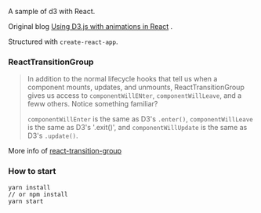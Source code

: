 A sample of d3 with React.

Original blog [Using D3.js with animations in React](https://school.geekwall.in/p/SycKasGkM/using-d3-js-with-animations-in-react) .

Structured with `create-react-app`.

### ReactTransitionGroup

> In addition to the normal lifecycle hooks that tell us when a component mounts,
> updates, and unmounts, ReactTransitionGroup gives us access to `componentWillENter`,
> `componentWillLeave`, and a feww others. Notice something familiar?
>
> `componentWillEnter` is the same as D3's `.enter()`, `componentWillLeave` is the
> same as D3's '.exit()', and `componentWillUpdate` is the same as D3's `.update()`.

More info of [react-transition-group](https://github.com/reactjs/react-transition-group)

### How to start

```
yarn install
// or npm install
yarn start
```
